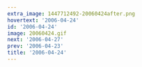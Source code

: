 ```yaml
---
extra_image: 1447712492-20060424after.png
hovertext: '2006-04-24'
id: '2006-04-24'
image: 20060424.gif
next: '2006-04-27'
prev: '2006-04-23'
title: '2006-04-24'
---
```

